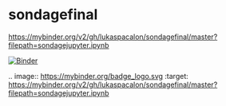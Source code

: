 # sondagefinal

https://mybinder.org/v2/gh/lukaspacalon/sondagefinal/master?filepath=sondagejupyter.ipynb

[![Binder](https://mybinder.org/badge_logo.svg)](https://mybinder.org/v2/gh/lukaspacalon/sondagefinal/master?filepath=sondagejupyter.ipynb)

.. image:: https://mybinder.org/badge_logo.svg
 :target: https://mybinder.org/v2/gh/lukaspacalon/sondagefinal/master?filepath=sondagejupyter.ipynb
